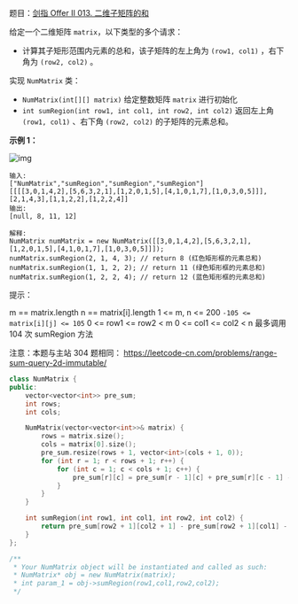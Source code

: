 题目：[剑指 Offer II 013. 二维子矩阵的和](https://leetcode.cn/problems/O4NDxx/)

给定一个二维矩阵 `matrix`，以下类型的多个请求：

- 计算其子矩形范围内元素的总和，该子矩阵的左上角为 `(row1, col1)` ，右下角为 `(row2, col2)` 。

实现 `NumMatrix` 类：

- `NumMatrix(int[][] matrix)` 给定整数矩阵 `matrix` 进行初始化
- `int sumRegion(int row1, int col1, int row2, int col2)` 返回左上角`(row1, col1)` 、右下角 `(row2, col2)` 的子矩阵的元素总和。

**示例 1：**

![img](https://pic.leetcode-cn.com/1626332422-wUpUHT-image.png)

```
输入: 
["NumMatrix","sumRegion","sumRegion","sumRegion"]
[[[[3,0,1,4,2],[5,6,3,2,1],[1,2,0,1,5],[4,1,0,1,7],[1,0,3,0,5]]],[2,1,4,3],[1,1,2,2],[1,2,2,4]]
输出: 
[null, 8, 11, 12]

解释:
NumMatrix numMatrix = new NumMatrix([[3,0,1,4,2],[5,6,3,2,1],[1,2,0,1,5],[4,1,0,1,7],[1,0,3,0,5]]]);
numMatrix.sumRegion(2, 1, 4, 3); // return 8 (红色矩形框的元素总和)
numMatrix.sumRegion(1, 1, 2, 2); // return 11 (绿色矩形框的元素总和)
numMatrix.sumRegion(1, 2, 2, 4); // return 12 (蓝色矩形框的元素总和)

```

提示：

m == matrix.length
n == matrix[i].length
1 <= m, n <= 200
`-105 <= matrix[i][j] <= 105`
0 <= row1 <= row2 < m
0 <= col1 <= col2 < n
最多调用 104 次 sumRegion 方法

注意：本题与主站 304 题相同： https://leetcode-cn.com/problems/range-sum-query-2d-immutable/



```c++
class NumMatrix {
public:
    vector<vector<int>> pre_sum;
    int rows;
    int cols;

    NumMatrix(vector<vector<int>>& matrix) {
        rows = matrix.size();
        cols = matrix[0].size();
        pre_sum.resize(rows + 1, vector<int>(cols + 1, 0));
        for (int r = 1; r < rows + 1; r++) {
            for (int c = 1; c < cols + 1; c++) {
                pre_sum[r][c] = pre_sum[r - 1][c] + pre_sum[r][c - 1] - pre_sum[r - 1][c - 1] + matrix[r - 1][c - 1];
            }
        }
    }

    int sumRegion(int row1, int col1, int row2, int col2) {
        return pre_sum[row2 + 1][col2 + 1] - pre_sum[row2 + 1][col1] - pre_sum[row1][col2 + 1] + pre_sum[row1][col1];
    }
};

/**
 * Your NumMatrix object will be instantiated and called as such:
 * NumMatrix* obj = new NumMatrix(matrix);
 * int param_1 = obj->sumRegion(row1,col1,row2,col2);
 */
```

